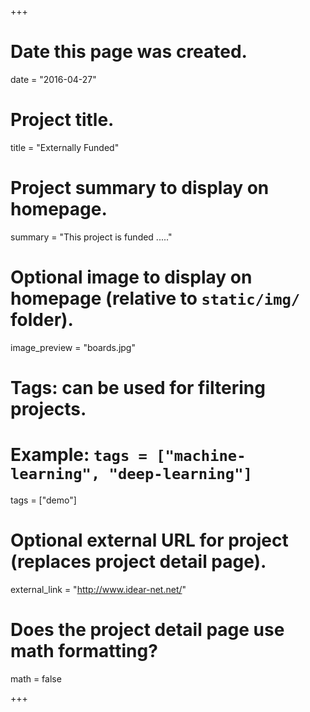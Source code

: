 +++
# Date this page was created.
date = "2016-04-27"

# Project title.
title = "Externally Funded"

# Project summary to display on homepage.
summary = "This project is funded ....."

# Optional image to display on homepage (relative to `static/img/` folder).
image_preview = "boards.jpg"

# Tags: can be used for filtering projects.
# Example: `tags = ["machine-learning", "deep-learning"]`
tags = ["demo"]

# Optional external URL for project (replaces project detail page).
external_link = "http://www.idear-net.net/"

# Does the project detail page use math formatting?
math = false

+++

